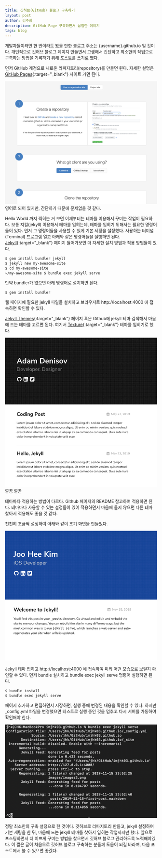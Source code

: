 ```yaml
---
title: 깃허브(GitHub) 블로그 구축하기
layout: post
author: 김주희
description: GitHub Page 구축하면서 삽질한 이야기
tags: blog
---
```


개발자들이라면 한 번이라도 봤을 만한 블로그 주소는 {username}.github.io 일 것이다. 개인적으로 깃허브 블로그 페이지 만들면서 고생해서 간단하고 최소한의 작업으로 구축하는 방법을 기록하기 위해 포스트를 쓰기로 했다.

먼저 GitHub 계정으로 새로운 리파지토리(repository)를 만들면 된다. 자세한 설명은 [GitHub Pages][githubpage]{:target="_blank"} 사이트 가면 된다.

![GitHub Page example](/assets/img/2019/11/16/image1.png)
영어로 되어 있지만, 간단하기 때문에 문제없을 것 같다.

Hello World 까지 찍히는 거 보면 이제부터는 테마를 이용해서 꾸미는 작업이 필요하다. 보통 지킬(jekyll) 이용해서 테마를 입히는데, 테마를 입히기 위해서는 필요한 명령어들이 있다. 먼저 그 명령어들을 사용할 수 있게 기본 세팅을 설정했다. 사용하는 터미널(Terminal) 프로그램 열고 아래와 같은 명령어들을 실행하면 된다. [Jekyll][jekyllPage]{:target="_blank"} 페이지 들어가보면 더 자세한 설치 방법과 적용 방법들이 있다.

```terminal
$ gem install bundler jekyll
$ jekyll new my-awesome-site
$ cd my-awesome-site
~/my-awesome-site $ bundle exec jekyll serve
```

만약 bundler가 없으면 아래 명령어로 설치하면 된다.

```terminal
$ gem install bundler
```

웹 페이지에 필요한 jekyll 파일들 설치하고 브라우저로 http://localhost:4000 에 접속하면 확인할 수 있다.

[Jekyll Themes][jekyllThemes]{:target="_blank"} 페이지 혹은 Github에 jekyll 테마 검색해서 마음에 드는 테마를 고르면 된다. 여기서 [Texture][textureTheme]{:target="_blank"} 테마를 입히기로 했다.

![Texture Jekyll Theme Demo](/assets/img/2019/11/16/image2.png)
깔끔 깔끔

테마마다 적용하는 방법이 다르다. Github 페이지의 README 참고하여 적용하면 된다. 테마마다 사용할 수 있는 설정들이 있어 적용하면서 마음에 들지 않으면 다른 테마 찾아서 적용해도 좋을 것 같다.

천천히 조금씩 설정하여 아래와 같이 초기 화면을 만들었다.

![Github Page Jekyll Theme First Look](/assets/img/2019/11/16/image3.png)

Jekyll 테마 입히고 http://localhost:4000 에 접속하여 미리 어떤 모습으로 보일지 확인할 수 있다. 먼저 bundle 설치하고 bundle exec jekyll serve 명령어 실행하면 된다.

```terminal
$ bundle install
$ bundle exec jekyll serve
```

페이지 추가하고 편집하면서 저장하면, 실행 중에 변경된 내용을 확인할 수 있다. 하지만 _config.yml 파일을 변경했으면 테스트로 실행 중인 것을 멈추고 다시 서버를 가동하여 확인해야 한다.

![Terminal Process of bundle exec jekyll serve](/assets/img/2019/11/16/image4.png)


정말 최소한의 구축 설정으로 한 것이다. 갓허브로 리파지토리 만들고, jekyll 설정하여 기본 세팅을 한 뒤, 마음에 드는 jekyll 테마를 찾아서 입히는 작업까지만 했다. 앞으로 포스팅하면서 더 이쁘게 꾸미는 방법을 찾으면서 깃허브 블로그 관리하도록 노력해야겠다. 이 짧은 글이 처음으로 깃허브 블로그 구축하는 분들께 도움이 되길 바라며, 다음 포스트에서 볼 수 있으면 좋겠다.


[githubpage]: https://pages.github.com
[jekyllPage]: https://jekyllrb.com
[jekyllThemes]: http://jekyllthemes.org
[textureTheme]: https://github.com/thelehhman/texture